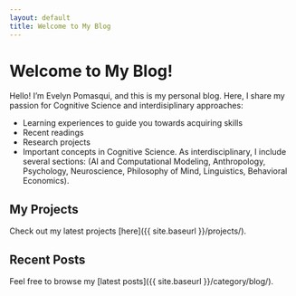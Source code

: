 ```yaml
---
layout: default
title: Welcome to My Blog
---
```


# Welcome to My Blog!

Hello! I’m Evelyn Pomasqui, and this is my personal blog. Here, I share my passion for Cognitive Science and interdisiplinary approaches:

- Learning experiences to guide you towards acquiring skills
- Recent readings
- Research projects
- Important concepts in Cognitive Science. As interdisciplinary, I include several sections: (AI and Computational Modeling, Anthropology, Psychology, Neuroscience, Philosophy of Mind, Linguistics, Behavioral Economics).

## My Projects

Check out my latest projects [here]({{ site.baseurl }}/projects/).

## Recent Posts

Feel free to browse my [latest posts]({{ site.baseurl }}/category/blog/).






